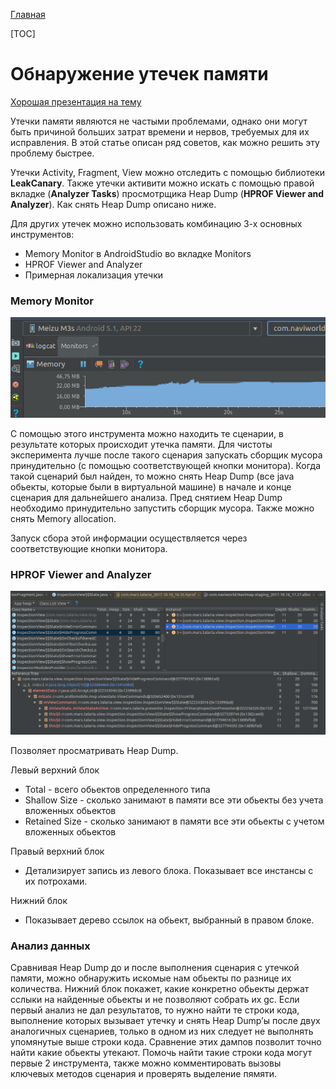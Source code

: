 [Главная](../main.md)

[TOC]

# Обнаружение утечек памяти

[Хорошая презентация на тему][pres]

Утечки памяти являются не частыми проблемами, однако они могут быть причиной
больших затрат времени и нервов, требуемых для их исправления. В этой статье
описан ряд советов, как можно решить эту проблему быстрее.

Утечки Activity, Fragment, View можно отследить с помощью библиотеки **LeakCanary**.
Также утечки активити можно искать с помощью правой вкладке (**Analyzer Tasks**)
просмотрщика Heap Dump (**HPROF Viewer and Analyzer**). Как снять Heap Dump описано ниже.

Для других утечек можно использовать комбинацию 3-х основных инструментов:
* Memory Monitor в AndroidStudio во вкладке Monitors
* HPROF Viewer and Analyzer
* Примерная локализация утечки


### Memory Monitor

![](img/leak_monitor.png)

C помощью этого инструмента можно находить те сценарии, в результате которых происходит
утечка памяти. Для чистоты эксперимента лучше после такого сценария запускать сборщик
мусора принудительно (с помощью соответствующей кнопки монитора). Когда такой
сценарий был найден, то можно снять Heap Dump (все java обьекты, которые были в
виртуальной машине) в начале и конце сценария для дальнейшего анализа. Пред снятием
Heap Dump необходимо принудительно запустить сборщик мусора. Также можно снять
Memory allocation.

Запуск сбора этой информации осуществляется через соответствующие кнопки монитора.

### HPROF Viewer and Analyzer

![](img/leak_viewer.png)

Позволяет просматривать Heap Dump.

Левый верхний блок
* Total - всего обьектов определенного типа
* Shallow Size - сколько занимают в памяти все эти обьекты без учета вложенных обьектов
* Retained Size - сколько занимают в памяти все эти обьекты с учетом вложенных обьектов

Правый верхний блок
* Детализирует запись из левого блока. Показывает все инстансы с их потрохами.

Нижний блок
* Показывает дерево ссылок на обьект, выбранный в правом блоке.

### Анализ данных

Сравнивая Heap Dump до и после выполнения сценария с утечкой памяти,
можно обнаружить искомые нам обьекты по разнице их количества. Нижний
блок покажет, какие конкретно обьекты держат сслыки на найденные обьекты
и не позволяют собрать их gc.
Если первый анализ не дал результатов, то нужно найти те строки кода,
выполнение которых вызывает утечку и снять Heap Dump’ы после двух аналогичных
сценариев, только в одном из них следует не выполнять упомянутые выше строки кода.
Сравнение этих дампов позволит точно найти какие обьекты утекают. Помочь найти
такие строки кода могут первые 2 инструмента, также можно комментировать вызовы
ключевых методов сценария и проверять выделение пямяти.

[pres]: https://docs.google.com/presentation/d/1M7liGSO8oljFff5tZkK0CaosZPNum1t7zXHyt0dAxzg/edit#slide=id.p




